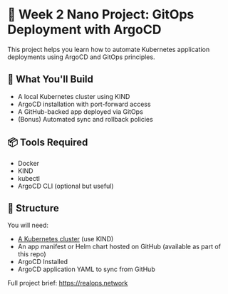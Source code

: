 # 🧱 Week 2 Nano Project: GitOps Deployment with ArgoCD

This project helps you learn how to automate Kubernetes application deployments using ArgoCD and GitOps principles.

## 🔧 What You'll Build
- A local Kubernetes cluster using KIND
- ArgoCD installation with port-forward access
- A GitHub-backed app deployed via GitOps
- (Bonus) Automated sync and rollback policies

## 📦 Tools Required
- Docker
- KIND
- kubectl
- ArgoCD CLI (optional but useful)

## 📁 Structure
You will need:
- [A Kubernetes cluster](https://kubernetes-tutorial.schoolofdevops.com/kind_create_cluster/) (use KIND) 
- An app manifest or Helm chart hosted on GitHub (available as part of this repo)
- ArgoCD Installed 
- ArgoCD application YAML to sync from GitHub 

Full project brief: https://realops.network
